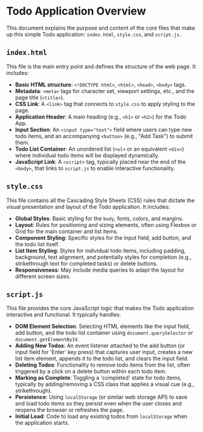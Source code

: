 # Todo Application Overview

This document explains the purpose and content of the core files that make up this simple Todo application: `index.html`, `style.css`, and `script.js`.

## `index.html`

This file is the main entry point and defines the structure of the web page. It includes:

*   **Basic HTML structure**: `<!DOCTYPE html>`, `<html>`, `<head>`, `<body>` tags.
*   **Metadata**: `<meta>` tags for character set, viewport settings, etc., and the page title (`<title>`).
*   **CSS Link**: A `<link>` tag that connects to `style.css` to apply styling to the page.
*   **Application Header**: A main heading (e.g., `<h1>` or `<h2>`) for the Todo App.
*   **Input Section**: An `<input type="text">` field where users can type new todo items, and an accompanying `<button>` (e.g., "Add Task") to submit them.
*   **Todo List Container**: An unordered list (`<ul>` or an equivalent `<div>`) where individual todo items will be displayed dynamically.
*   **JavaScript Link**: A `<script>` tag, typically placed near the end of the `<body>`, that links to `script.js` to enable interactive functionality.

## `style.css`

This file contains all the Cascading Style Sheets (CSS) rules that dictate the visual presentation and layout of the Todo application. It includes:

*   **Global Styles**: Basic styling for the `body`, fonts, colors, and margins.
*   **Layout**: Rules for positioning and sizing elements, often using Flexbox or Grid for the main container and list items.
*   **Component Styling**: Specific styles for the input field, add button, and the todo list itself.
*   **List Item Styling**: Styles for individual todo items, including padding, background, text alignment, and potentially styles for completion (e.g., strikethrough text for completed tasks) or delete buttons.
*   **Responsiveness**: May include media queries to adapt the layout for different screen sizes.

## `script.js`

This file provides the core JavaScript logic that makes the Todo application interactive and functional. It typically handles:

*   **DOM Element Selection**: Selecting HTML elements like the input field, add button, and the todo list container using `document.querySelector` or `document.getElementById`.
*   **Adding New Todos**: An event listener attached to the add button (or input field for 'Enter' key press) that captures user input, creates a new list item element, appends it to the todo list, and clears the input field.
*   **Deleting Todos**: Functionality to remove todo items from the list, often triggered by a click on a delete button within each todo item.
*   **Marking as Complete**: Toggling a 'completed' state for todo items, typically by adding/removing a CSS class that applies a visual cue (e.g., strikethrough).
*   **Persistence**: Using `localStorage` (or similar web storage API) to save and load todo items so they persist even when the user closes and reopens the browser or refreshes the page.
*   **Initial Load**: Code to load any existing todos from `localStorage` when the application starts.
